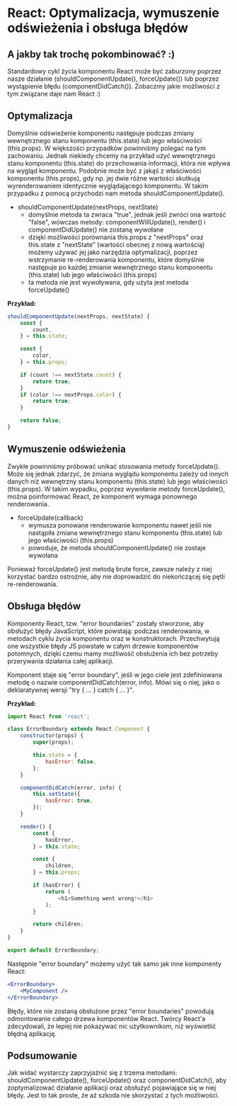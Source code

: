 # React: Optymalizacja, wymuszenie odświeżenia i obsługa błędów

## A jakby tak trochę pokombinować? :)

Standardowy cykl życia komponentu React może być zaburzony poprzez nasze działanie (shouldComponentUpdate(), forceUpdate()) lub poprzez wystąpienie błędu (componentDidCatch()). Zobaczmy jakie możliwości z tym związane daje nam React :)

## Optymalizacja

Domyślnie odświeżenie komponentu następuje podczas zmiany wewnętrznego stanu komponentu (this.state) lub jego właściwości (this.props). W większości przypadków powinniśmy polegać na tym zachowaniu. Jednak niekiedy chcemy na przykład użyć wewnętrznego stanu komponentu (this.state) do przechowania informacji, która nie wpływa na wygląd komponentu. Podobnie może być z jakąś z właściwości komponentu (this.props), gdy np. jej dwie różne wartości skutkują wyrenderowaniem identycznie wyglądającego komponentu. W takim przypadku z pomocą przychodzi nam metoda shouldComponentUpdate().

- shouldComponentUpdate(nextProps, nextState)
    + domyślnie metoda ta zwraca "true", jednak jeśli zwróci ona wartość "false", wówczas metody: componentWillUpdate(), render() i componentDidUpdate() nie zostaną wywołane
    + dzięki możliwości porównania this.props z "nextProps" oraz this.state z "nextState" (wartości obecnej z nową wartością) możemy używać jej jako narzędzia optymalizacji, poprzez wstrzymanie re-renderowania komponentu, które domyślnie następuje po każdej zmianie wewnętrznego stanu komponentu (this.state) lub jego właściwości (this.props)
    + ta metoda nie jest wywoływana, gdy użyta jest metoda forceUpdate()

__Przykład:__

```javascript
shouldComponentUpdate(nextProps, nextState) {
    const {
        count,
    } = this.state;

    const {
        color,
    } = this.props;

    if (count !== nextState.count) {
        return true;
    }
    if (color !== nextProps.color) {
        return true;
    }

    return false;
}
```
 
## Wymuszenie odświeżenia

Zwykle powinniśmy próbować unikać stosowania metody forceUpdate(). Może się jednak zdarzyć, że zmiana wyglądu komponentu zależy od innych danych niż wewnętrzny stanu komponentu (this.state) lub jego właściwości (this.props). W takim wypadku, poprzez wywołanie metody forceUpdate(), można poinformować React, że komponent wymaga ponownego renderowania.

- forceUpdate(callback)
    + wymusza ponowane renderowanie komponentu nawet jeśli nie nastąpiła zmiana wewnętrznego stanu komponentu (this.state) lub jego właściwości (this.props)
    + powoduje, że metoda shouldComponentUpdate() nie zostaje wywołana

Ponieważ forceUpdate() jest metodą brute force, zawsze należy z niej korzystać bardzo ostrożnie, aby nie doprowadzić do niekończącej się pętli re-renderowania.

## Obsługa błędów

Komponenty React, tzw. "error boundaries" zostały stworzone, aby obsłużyć błędy JavaScript, które powstają: podczas renderowania, w metodach cyklu życia komponentu oraz w konstruktorach. Przechwytują one wszystkie błędy JS powstałe w całym drzewie komponentów potomnych, dzięki czemu mamy możliwość obsłużenia ich bez potrzeby przerywania działania całej aplikacji. 

Komponent staje się "error boundary", jeśli w jego ciele jest zdefiniowana metodę o nazwie componentDidCatch(error, info). Mówi się o niej, jako o deklaratywnej wersji "try { ... } catch { ... }".

__Przykład:__

```javascript
import React from 'react';

class ErrorBoundary extends React.Component {
    constructor(props) {
        super(props);

        this.state = {
            hasError: false,
        };
    }

    componentDidCatch(error, info) {
        this.setState({
            hasError: true,
        });
    }

    render() {
        const {
            hasError,
        } = this.state;

        const {
            children,
        } = this.props;

        if (hasError) {
            return (
                <h1>Something went wrong!</h1>
            );
        }

        return children;
    }
}

export default ErrorBoundary;
```

Następnie "error boundary" możemy użyć tak samo jak inne komponenty React:

```jsx
<ErrorBoundary>
    <MyComponent />
</ErrorBoundary>
```

Błędy, które nie zostaną obsłużone przez "error boundaries" powodują odmontowanie całego drzewa komponentów React. Twórcy React'a zdecydowali, że lepiej nie pokazywać nic użytkownikom, niż wyświetlić błędną aplikację.

## Podsumowanie

Jak widać wystarczy zaprzyjaźnić się z trzema metodami: shouldComponentUpdate(), forceUpdate() oraz componentDidCatch(), aby zoptymalizować działanie aplikacji oraz obsłużyć pojawiające się w niej błędy. Jest to tak proste, że aż szkoda nie skorzystać z tych możliwości.

<!-- Linki -->

<!--
https://reactjs.org/docs/react-component.html

http://ach-te-internety.pl/2017/10/06/react-v16-0-0/ - componentDidCatch()
https://reactjs.org/docs/error-boundaries.html - componentDidCatch()

https://zoldar.net/react/#18
http://www.w3ii.com/pl/reactjs/reactjs_component_life_cycle.html
http://www.w3big.com/pl/react/react-component-life-cycle.html
http://www.induweb.pl/react-cykl-zycia-komponentu/
https://www.nafrontendzie.pl/cykl-zycia-komponentu-react
-->